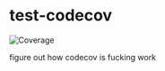 # test-codecov

![Coverage](https://raw.githubusercontent.com/Ulukbek-Toichuev/test-codecov/badges/main/coverage.svg)

figure out how codecov is fucking work
